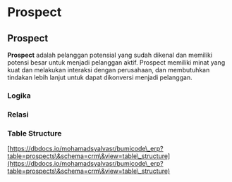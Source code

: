 # Prospect

## Prospect

**Prospect** adalah pelanggan potensial yang sudah dikenal dan memiliki potensi besar untuk menjadi pelanggan aktif. Prospect memiliki minat yang kuat dan melakukan interaksi dengan perusahaan, dan membutuhkan tindakan lebih lanjut untuk dapat dikonversi menjadi pelanggan.

### Logika

### Relasi

### Table Structure

[https://dbdocs.io/mohamadsyalvasr/bumicode\_erp?table=prospects\&schema=crm\&view=table\_structure](https://dbdocs.io/mohamadsyalvasr/bumicode\_erp?table=prospects\&schema=crm\&view=table\_structure)

